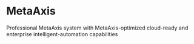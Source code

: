 # MetaAxis
Professional MetaAxis system with MetaAxis-optimized cloud-ready and enterprise intelligent-automation capabilities
